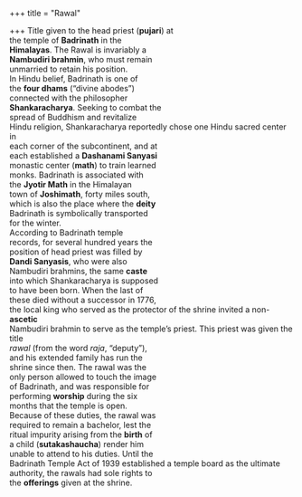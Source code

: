 +++
title = "Rawal"

+++
Title given to the head priest (**pujari**) at  
the temple of **Badrinath** in the  
**Himalayas**. The Rawal is invariably a  
**Nambudiri brahmin**, who must remain  
unmarried to retain his position.  
In Hindu belief, Badrinath is one of  
the **four dhams** (“divine abodes”)  
connected with the philosopher  
**Shankaracharya**. Seeking to combat the  
spread of Buddhism and revitalize  
Hindu religion, Shankaracharya reportedly chose one Hindu sacred center in  
each corner of the subcontinent, and at  
each established a **Dashanami Sanyasi**  
monastic center (**math**) to train learned  
monks. Badrinath is associated with  
the **Jyotir Math** in the Himalayan  
town of **Joshimath**, forty miles south,  
which is also the place where the **deity**  
Badrinath is symbolically transported  
for the winter.  
According to Badrinath temple  
records, for several hundred years the  
position of head priest was filled by  
**Dandi Sanyasis**, who were also  
Nambudiri brahmins, the same **caste**  
into which Shankaracharya is supposed  
to have been born. When the last of  
these died without a successor in 1776,  
the local king who served as the protector of the shrine invited a non-**ascetic**  
Nambudiri brahmin to serve as the temple’s priest. This priest was given the title  
*rawal* (from the word *raja*, “deputy”),  
and his extended family has run the  
shrine since then. The rawal was the  
only person allowed to touch the image  
of Badrinath, and was responsible for  
performing **worship** during the six  
months that the temple is open.  
Because of these duties, the rawal was  
required to remain a bachelor, lest the  
ritual impurity arising from the **birth** of  
a child (**sutakashaucha**) render him  
unable to attend to his duties. Until the  
Badrinath Temple Act of 1939 established a temple board as the ultimate  
authority, the rawals had sole rights to  
the **offerings** given at the shrine.